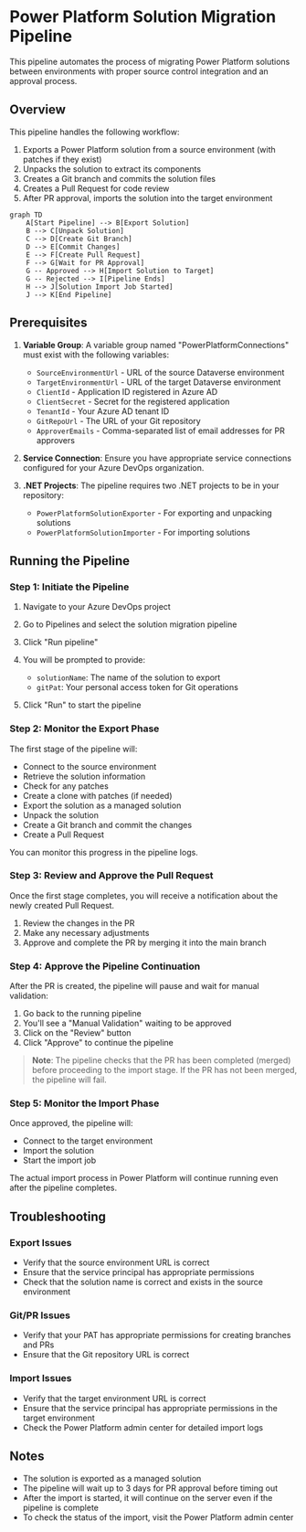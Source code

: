 # Power Platform Solution Migration Pipeline

This pipeline automates the process of migrating Power Platform solutions between environments with proper source control integration and an approval process.

## Overview

This pipeline handles the following workflow:

1. Exports a Power Platform solution from a source environment (with patches if they exist)
2. Unpacks the solution to extract its components
3. Creates a Git branch and commits the solution files
4. Creates a Pull Request for code review
5. After PR approval, imports the solution into the target environment

```mermaid
graph TD
    A[Start Pipeline] --> B[Export Solution]
    B --> C[Unpack Solution]
    C --> D[Create Git Branch]
    D --> E[Commit Changes]
    E --> F[Create Pull Request]
    F --> G[Wait for PR Approval]
    G -- Approved --> H[Import Solution to Target]
    G -- Rejected --> I[Pipeline Ends]
    H --> J[Solution Import Job Started]
    J --> K[End Pipeline]
```

## Prerequisites

1. **Variable Group**: A variable group named "PowerPlatformConnections" must exist with the following variables:

   - `SourceEnvironmentUrl` - URL of the source Dataverse environment
   - `TargetEnvironmentUrl` - URL of the target Dataverse environment
   - `ClientId` - Application ID registered in Azure AD
   - `ClientSecret` - Secret for the registered application
   - `TenantId` - Your Azure AD tenant ID
   - `GitRepoUrl` - The URL of your Git repository
   - `ApproverEmails` - Comma-separated list of email addresses for PR approvers
2. **Service Connection**: Ensure you have appropriate service connections configured for your Azure DevOps organization.
3. **.NET Projects**: The pipeline requires two .NET projects to be in your repository:

   - `PowerPlatformSolutionExporter` - For exporting and unpacking solutions
   - `PowerPlatformSolutionImporter` - For importing solutions

## Running the Pipeline

### Step 1: Initiate the Pipeline

1. Navigate to your Azure DevOps project
2. Go to Pipelines and select the solution migration pipeline
3. Click "Run pipeline"
4. You will be prompted to provide:

   - `solutionName`: The name of the solution to export
   - `gitPat`: Your personal access token for Git operations
5. Click "Run" to start the pipeline

### Step 2: Monitor the Export Phase

The first stage of the pipeline will:

- Connect to the source environment
- Retrieve the solution information
- Check for any patches
- Create a clone with patches (if needed)
- Export the solution as a managed solution
- Unpack the solution
- Create a Git branch and commit the changes
- Create a Pull Request

You can monitor this progress in the pipeline logs.

### Step 3: Review and Approve the Pull Request

Once the first stage completes, you will receive a notification about the newly created Pull Request.

1. Review the changes in the PR
2. Make any necessary adjustments
3. Approve and complete the PR by merging it into the main branch

### Step 4: Approve the Pipeline Continuation

After the PR is created, the pipeline will pause and wait for manual validation:

1. Go back to the running pipeline
2. You'll see a "Manual Validation" waiting to be approved
3. Click on the "Review" button
4. Click "Approve" to continue the pipeline

> **Note**: The pipeline checks that the PR has been completed (merged) before proceeding to the import stage. If the PR has not been merged, the pipeline will fail.

### Step 5: Monitor the Import Phase

Once approved, the pipeline will:

- Connect to the target environment
- Import the solution
- Start the import job

The actual import process in Power Platform will continue running even after the pipeline completes.

## Troubleshooting

### Export Issues

- Verify that the source environment URL is correct
- Ensure that the service principal has appropriate permissions
- Check that the solution name is correct and exists in the source environment

### Git/PR Issues

- Verify that your PAT has appropriate permissions for creating branches and PRs
- Ensure that the Git repository URL is correct

### Import Issues

- Verify that the target environment URL is correct
- Ensure that the service principal has appropriate permissions in the target environment
- Check the Power Platform admin center for detailed import logs

## Notes

- The solution is exported as a managed solution
- The pipeline will wait up to 3 days for PR approval before timing out
- After the import is started, it will continue on the server even if the pipeline is complete
- To check the status of the import, visit the Power Platform admin center

